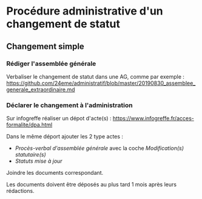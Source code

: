 # Procédure administrative d'un changement de statut

## Changement simple

### Rédiger l'assemblée générale

Verbaliser le changement de statut dans une AG, comme par exemple : https://github.com/24eme/administratif/blob/master/20190830_assemblee_generale_extraordinaire.md

### Déclarer le changement à l'administration

Sur infogreffe réaliser un dépot d'acte(s) : https://www.infogreffe.fr/acces-formalite/dpa.html

Dans le même déport ajouter les 2 type actes :

* *Procès-verbal d'assemblée générale* avec la coche *Modification(s) statutaire(s)*
* *Statuts mise à jour*

Joindre les documents correspondant.

Les documents doivent être déposés au plus tard 1 mois après leurs rédactions.
